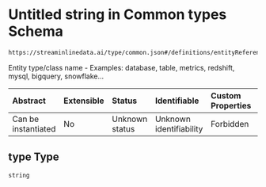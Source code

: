 # Untitled string in Common types Schema

```txt
https://streaminlinedata.ai/type/common.json#/definitions/entityReference/properties/type
```

Entity type/class name - Examples: database, table, metrics, redshift, mysql, bigquery, snowflake...

| Abstract            | Extensible | Status         | Identifiable            | Custom Properties | Additional Properties | Access Restrictions | Defined In                                                |
| :------------------ | :--------- | :------------- | :---------------------- | :---------------- | :-------------------- | :------------------ | :-------------------------------------------------------- |
| Can be instantiated | No         | Unknown status | Unknown identifiability | Forbidden         | Allowed               | none                | [common.json*](../out/common.json "open original schema") |

## type Type

`string`
